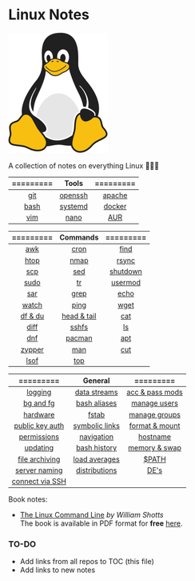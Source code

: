 # Linux Notes 

![Linux Penguin Logo](img/penguin.png)

A collection of notes on everything Linux 🐧🐧🐧

| ========= | Tools | ========= |
| :-------: | :-------: | :-------: |
| [git](tools/git/README.md) | [openssh](tools/openssh/README.md) | [apache](tools/apache.md) |
| [bash](tools/bash/README.md) | [systemd](tools/systemd/README.md) | [docker](tools/docker/README.md) |
| [vim](tools/vim/README.md) | [nano](tools/nano.md) | [AUR](tools/aur.md) |

| ========= | Commands | ========= |
| :-------: | :-------: | :-------: |
| [awk](commands/awk.md) | [cron](commands/cron.md) | [find](commands/find.md) |
| [htop](commands/htop.md) | [nmap](commands/nmap.md) | [rsync](commands/rsync.md) |
| [scp](commands/scp.md) | [sed](commands/sed.md) | [shutdown](commands/shutdown.md) |
| [sudo](commands/sudo.md) | [tr](commands/tr.md) | [usermod](commands/usermod.md) |
| [sar](commands/sar.md) | [grep](commands/grep.md) | [echo](commands/echo.md) |
| [watch](commands/watch.md) | [ping](commands/ping.md) | [wget](commands/wget.md) |
| [df & du](commands/df_du.md) | [head & tail](commands/head_tail.md) | [cat](commands/cat.md) |
| [diff](commands/diff.md) | [sshfs](commands/sshfs.md) | [ls](commands/ls.md) |
| [dnf](commands/dnf.md) | [pacman](commands/pacman.md) | [apt](commands/apt.md) |
| [zypper](commands/zypper.md) | [man](commands/man.md) | [cut](commands/cut.md) |
| [lsof](commands/lsof.md) | [top](commands/top.md) | |

| ========= | General | ========= |
| :-------: | :-------: | :-------: |
| [logging](misc/logging.md) | [data streams](misc/data-streams.md) | [acc & pass mods](misc/user_acc_and_pass_exp.md) |
| [bg and fg](misc/bg_fg.md) | [bash aliases](misc/bash_aliases.md) | [manage users](misc/user_mgmt.md)|
| [hardware](misc/hw.md) | [fstab](misc/fstab.md) | [manage groups](misc/group_mgmt.md) |
| [public key auth](misc/pub_key.md) | [symbolic links](misc/sym_links.md) | [format & mount](misc/volume_mgmt.md) |
| [permissions](misc/permissions.md) | [navigation](misc/navigation.md) | [hostname](misc/hostname.md) |
| [updating](misc/updating.md) | [bash history](misc/bash_history.md) | [memory & swap](misc/mem_swap.md) |
| [file archiving](misc/archiving.md) | [load averages](misc/load_avg.md) | [$PATH](misc/path.md) |
| [server naming](misc/srv_naming.md) | [distributions](misc/distro.md) | [DE's](misc/de.md) |
| [connect via SSH](misc/connect_via_ssh.md) | | |

Book notes:

- [The Linux Command Line](books/book-tlcl/00-intro.md) *by William Shotts*  
  The book is available in PDF format for **free**
  [here](https://www.linuxcommand.org/tlcl.php).

### TO-DO

- Add links from all repos to TOC (this file)
- Add links to new notes

